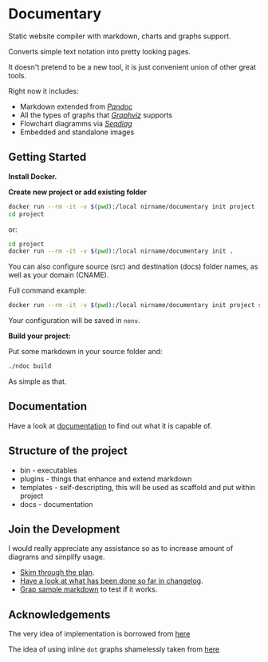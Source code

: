 # Documentary

Static website compiler with markdown, charts and graphs support.

Converts simple text notation into pretty looking pages.

It doesn't pretend to be a new tool, it is just convenient union of other great tools.

Right now it includes:

* Markdown extended from *[Pandoc](https://pandoc.org/)*
* All the types of graphs that *[Graphviz](https://graphviz.org/)* supports
* Flowchart diagramms via *[Seqdiag](http://blockdiag.com/en/seqdiag/index.html)*
* Embedded and standalone images

## Getting Started

**Install Docker.**

**Create new project or add existing folder**

```bash
docker run --rm -it -v $(pwd):/local nirname/documentary init project
cd project
```

or:

```bash
cd project
docker run --rm -it -v $(pwd):/local nirname/documentary init .
```

You can also configure source (src) and destination (docs) folder names, as well as your domain (CNAME).

Full command example:

```bash
docker run --rm -it -v $(pwd):/local nirname/documentary init project src docs my.website
```

Your configuration will be saved in `nenv`.

**Build your project:**

Put some markdown in your source folder and:

```bash
./ndoc build
```

<!-- Open `docs/sample.html` -->

As simple as that.

## Documentation

Have a look at [documentation](https://nirname.github.io/documentary-docs/)
to find out what it is capable of.

<!-- You may try other [examples](https://nirname.github.io/documentary-docs/#examples) or
[build reveal.js presentation](https://nirname.github.io/documentary-docs/#reveal.js) as well. -->

## Structure of the project

* bin - executables
* plugins - things that enhance and extend markdown
* templates - self-descripting, this will be used as scaffold and put within project
* docs - documentation

## Join the Development

I would really appreciate any assistance so as to increase amount of diagrams and simplify usage.

* [Skim through the plan](docs/todo.md).
* [Have a look at what has been done so far in changelog](docs/changelog.md).
* [Grap sample markdown](docs/sample.md) to test if it works.

## Acknowledgements

The very idea of implementation is borrowed from [here](https://tylercipriani.com/blog/2014/05/13/replace-jekyll-with-pandoc-makefile/)

The idea of using inline `dot` graphs shamelessly taken from [here](https://gitlab.com/meonkeys/pandoc-dot-svg-hack/tree/master)
